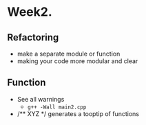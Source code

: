 # Week2.
## Refactoring
- make a separate module or function
- making your code more modular and clear
## Function
- See all warnings
  - `g++ -Wall main2.cpp`
- /** XYZ */ generates a tooptip of functions